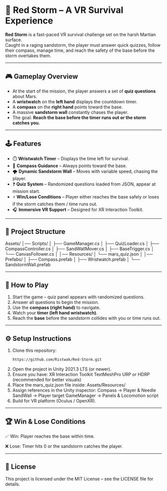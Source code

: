 
# 🌌 Red Storm – A VR Survival Experience  

**Red Storm** is a fast-paced VR survival challenge set on the harsh Martian surface.  
Caught in a raging sandstorm, the player must answer quick quizzes, follow their compass, manage time, and reach the safety of the base before the storm overtakes them.  

---

## 🎮 Gameplay Overview  

- At the start of the mission, the player answers a set of **quiz questions** about Mars.  
- A **wristwatch** on the **left hand** displays the countdown timer.  
- A **compass** on the **right hand** points toward the base.  
- A massive **sandstorm wall** constantly chases the player.  
- The goal: **Reach the base before the timer runs out or the storm catches you.**  

---

## 🕹️ Features  

- ⏱️ **Wristwatch Timer** – Displays the time left for survival.  
- 🧭 **Compass Guidance** – Always points toward the base.  
- 🌪️ **Dynamic Sandstorm Wall** – Moves with variable speed, chasing the player.  
- ❓ **Quiz System** – Randomized questions loaded from JSON, appear at mission start.  
- ⚡ **Win/Lose Conditions** – Player either reaches the base safely or loses if the storm catches them / time runs out.  
- 🎧 **Immersive VR Support** – Designed for XR Interaction Toolkit.  

---

## 📂 Project Structure  

Assets/
│── Scripts/
│ ├── GameManager.cs
│ ├── QuizLoader.cs
│ ├── CompassController.cs
│ ├── SandWallMover.cs
│ ├── BaseTrigger.cs
│ └── CanvasFollower.cs
│
│── Resources/
│ └── mars_quiz.json
│
│── Prefabs/
│ ├── Compass.prefab
│ ├── Wristwatch.prefab
│ └── SandstormWall.prefab

---

## 🚀 How to Play  

1. Start the game – quiz panel appears with randomized questions.  
2. Answer all questions to begin the mission.  
3. Use the **compass (right hand)** to navigate.  
4. Watch your **timer (left hand wristwatch)**.  
5. Reach the **base** before the sandstorm collides with you or time runs out.  

---

## ⚙️ Setup Instructions  

1. Clone this repository:  
   ```bash
   https://github.com/Ristwak/Red-Storm.git
2. Open the project in Unity 2021.3 LTS (or newer).
3. Ensure you have:
   XR Interaction Toolkit
   TextMeshPro
   URP or HDRP (recommended for better visuals)
4. Place the mars_quiz.json file inside:
   Assets/Resources/
5. Assign references in the Unity inspector:
   Compass → Player & Needle
   SandWall → Player target
   GameManager → Panels & Locomotion script
6. Build for VR platform (Oculus / OpenXR).

---

## 🏆 Win & Lose Conditions

✅ Win: Player reaches the base within time.

❌ Lose: Timer hits 0 or the sandstorm catches the player.

---

## 📜 License

This project is licensed under the MIT License – see the LICENSE file for details.

